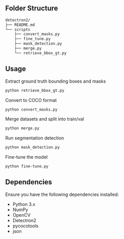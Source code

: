 ## Folder Structure

```bash
detectron2/
├── README.md
└── scripts
    ├── convert_masks.py
    ├── fine_tune.py
    ├── mask_detection.py
    ├── merge.py
    └── retrieve_bbox_gt.py
```


## Usage

Extract ground truth bounding boxes and masks
```bash
python retrieve_bbox_gt.py
```

Convert to COCO format
```bash
python convert_masks.py
```

Merge datasets and split into train/val
```bash
python merge.py
```

Run segmentation detection
```bash
python mask_detection.py
```

Fine-tune the model
```bash
python fine-tune.py
```

## Dependencies
Ensure you have the following dependencies installed:
- Python 3.x
- NumPy
- OpenCV
- Detectron2
- pycocotools
- json
